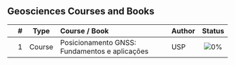 ## Geosciences Courses and Books

|  | # | Type | Course / Book | Author | Status |
|:---:|:---:|:---:|:---|:---|:---:|
|  | 1 | Course | Posicionamento GNSS: Fundamentos e aplicações | USP | ![0%](https://geps.dev/progress/0) |